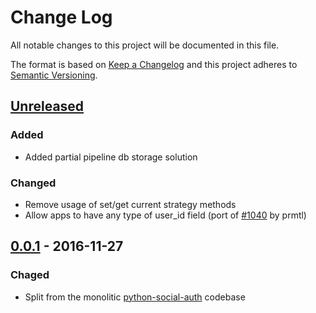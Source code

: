 # Change Log

All notable changes to this project will be documented in this file.

The format is based on [Keep a Changelog](http://keepachangelog.com/)
and this project adheres to [Semantic Versioning](http://semver.org/).

## [Unreleased](https://github.com/python-social-auth/social-app-webpy/commits/master)

### Added
- Added partial pipeline db storage solution

### Changed
- Remove usage of set/get current strategy methods
- Allow apps to have any type of user_id field (port of [#1040](https://github.com/omab/python-social-auth/pull/1040)
  by prmtl)

## [0.0.1](https://github.com/python-social-auth/social-app-webpy/releases/tag/0.0.1) - 2016-11-27

### Chaged
- Split from the monolitic [python-social-auth](https://github.com/omab/python-social-auth)
  codebase
